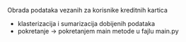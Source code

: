 Obrada podataka vezanih za korisnike kreditnih kartica

- klasterizacija i sumarizacija dobijenih podataka
- pokretanje -> pokretanjem main metode u fajlu main.py
